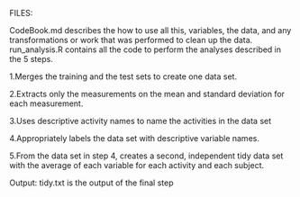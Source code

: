 FILES:

CodeBook.md describes the how to use all this, variables, the data, and any transformations or work that was performed to clean up the data.
run_analysis.R contains all the code to perform the analyses described in the 5 steps. 

1.Merges the training and the test sets to create one data set.

2.Extracts only the measurements on the mean and standard deviation for each measurement.

3.Uses descriptive activity names to name the activities in the data set

4.Appropriately labels the data set with descriptive variable names.

5.From the data set in step 4, creates a second, independent tidy data set with the average of each variable for each activity and each subject.

Output:
tidy.txt is the output of the final step
